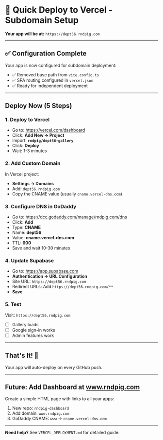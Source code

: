 # 🚀 Quick Deploy to Vercel - Subdomain Setup

**Your app will be at:** `https://dept56.rndpig.com`

---

## ✅ Configuration Complete

Your app is now configured for subdomain deployment:
- ✅ Removed base path from `vite.config.ts`
- ✅ SPA routing configured in `vercel.json`
- ✅ Ready for independent deployment

---

## Deploy Now (5 Steps)

### 1. Deploy to Vercel
- Go to: https://vercel.com/dashboard
- Click: **Add New → Project**
- Import: **`rndpig/dept56-gallery`**
- Click: **Deploy**
- Wait: 1-3 minutes

### 2. Add Custom Domain
In Vercel project:
- **Settings → Domains**
- Add: `dept56.rndpig.com`
- Copy the CNAME value (usually `cname.vercel-dns.com`)

### 3. Configure DNS in GoDaddy
- Go to: https://dcc.godaddy.com/manage/rndpig.com/dns
- Click: **Add**
- Type: **CNAME**
- Name: **dept56**
- Value: **cname.vercel-dns.com**
- TTL: **600**
- Save and wait 10-30 minutes

### 4. Update Supabase
- Go to: https://app.supabase.com
- **Authentication → URL Configuration**
- Site URL: `https://dept56.rndpig.com`
- Redirect URLs: Add `https://dept56.rndpig.com/**`
- **Save**

### 5. Test
Visit: `https://dept56.rndpig.com`
- [ ] Gallery loads
- [ ] Google sign-in works
- [ ] Admin features work

---

## That's It! 🎉

Your app will auto-deploy on every GitHub push.

---

## Future: Add Dashboard at www.rndpig.com

Create a simple HTML page with links to all your apps:
1. New repo: `rndpig-dashboard`
2. Add domain: `www.rndpig.com`
3. GoDaddy CNAME: `www` → `cname.vercel-dns.com`

---

**Need help?** See `VERCEL_DEPLOYMENT.md` for detailed guide.
